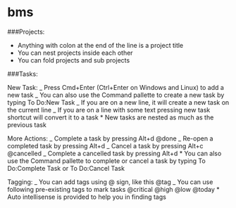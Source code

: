 # bms

###Projects:

- Anything with colon at the end of the line is a project title
- You can nest projects inside each other
- You can fold projects and sub projects

###Tasks:

New Task:
_ Press Cmd+Enter (Ctrl+Enter on Windows and Linux) to add a new task
_ You can also use the Command pallette to create a new task by typing To Do:New Task
_ If you are on a new line, it will create a new task on the current line
_ If you are on a line with some text pressing new task shortcut will convert it to a task \* New tasks are nested as much as the previous task

More Actions:
_ Complete a task by pressing Alt+d @done
_ Re-open a completed task by pressing Alt+d
_ Cancel a task by pressing Alt+c @cancelled
_ Complete a cancelled task by pressing Alt+d \* You can also use the Command pallette to complete or cancel a task by typing
To Do:Complete Task or To Do:Cancel Task

Tagging:
_ You can add tags using @ sign, like this @tag
_ You can use following pre-existing tags to mark tasks @critical @high @low @today \* Auto intellisense is provided to help you in finding tags
